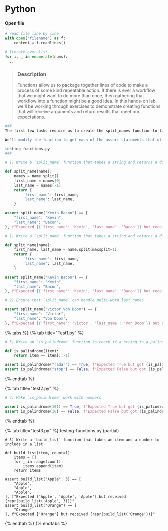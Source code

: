 # Python

#### Open file

```python
# read file line by line
with open('filename') as f:
    content = f.readlines()
```

```python
# Iterate over list
for i, _ in enumerate(nums):
  ..
```



> ### Description
>
> Functions allow us to package together lines of code to make a process of some kind repeatable action. If there is ever a workflow that we might want to do more than once, then gathering that workflow into a function might be a good idea. In this hands-on lab, we'll be working through exercises to demonstrate creating functions that will receive arguments and return results that meet our expectations.

```python
###
The first few tasks require us to create the split_names function to take a string and split it into the first and last name, returning a dictionary with the first_name and last_name keys.

We'll modify the function to get each of the assert statements that utilize this, so let's write the implementation to get the initial assertion to succeed:

testing-functions.py
###

# 1) Write a `split_name` function that takes a string and returns a dictionary with first_name and last_name

def split_name(name):
    names = name.split()
    first_name = names[0]
    last_name = names[-1]
    return {
        'first_name': first_name,
        'last_name': last_name,
    }

assert split_name("Kevin Bacon") == {
    "first_name": "Kevin",
    "last_name": "Bacon",
}, f"Expected {{'first_name': 'Kevin', 'last_name': 'Bacon'}} but received {split_name('Kevin Bacon')}"

# 1) Write a `split_name` function that takes a string and returns a dictionary with first_name and last_name

def split_name(name):
    first_name, last_name = name.split(maxsplit=1)
    return {
        'first_name': first_name,
        'last_name': last_name,
    }

assert split_name("Kevin Bacon") == {
    "first_name": "Kevin",
    "last_name": "Bacon",
}, f"Expected {{'first_name': 'Kevin', 'last_name': 'Bacon'}} but received {split_name('Kevin Bacon')}"

# 2) Ensure that `split_name` can handle multi-word last names

assert split_name("Victor Von Doom") == {
    "first_name": "Victor",
    "last_name": "Von Doom",
}, f"Expected {{'first_name': 'Victor', 'last_name': 'Von Doom'}} but received {split_name('Victor Von Doom')}"

```

{% tabs %}
{% tab title="Test1.py" %}
```python
# 3) Write an `is_palindrome` function to check if a string is a palindrome (reads the same from left-to-right and right-to-left)

def is_palindrome(item):
    return item == item[::-1]

assert is_palindrome("radar") == True, f"Expected True but got {is_palindrome('radar')}"
assert is_palindrome("stop") == False, f"Expected False but got {is_palindrome('stop')}"
```
{% endtab %}

{% tab title="test2.py" %}
```python
# 4) Make `is_palindrome` work with numbers

assert is_palindrome(101) == True, f"Expected True but got {is_palindrome(101)}"
assert is_palindrome(10) == False, f"Expected False but got {is_palindrome(10)}"
```
{% endtab %}

{% tab title="test3.py" %}
    testing-functions.py (partial)

    # 5) Write a `build_list` function that takes an item and a number to include in a list

    def build_list(item, count=1):
        items = []
        for _ in range(count):
            items.append(item)
        return items

    assert build_list("Apple", 3) == [
        "Apple",
        "Apple",
        "Apple",
    ], f"Expected ['Apple', 'Apple', 'Apple'] but received {repr(build_list('Apple', 3))}"
    assert build_list("Orange") == [
        "Orange"
    ], f"Expected ['Orange'] but received {repr(build_list('Orange'))}"
{% endtab %}
{% endtabs %}

